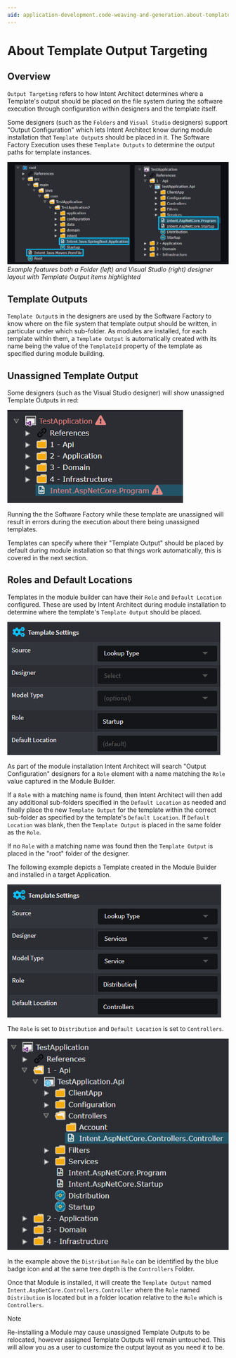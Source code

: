 ```yaml
---
uid: application-development.code-weaving-and-generation.about-template-output-targeting
---
```

# About Template Output Targeting

## Overview

`Output Targeting` refers to how Intent Architect determines where a Template's output should be placed on the file system during the software execution through configuration within designers and the template itself.

Some designers (such as the `Folders` and `Visual Studio` designers) support "Output Configuration" which lets Intent Architect know during module installation that `Template Output`s should be placed in it. The Software Factory Execution uses these `Template Outputs` to determine the output paths for template instances.

![Output Config Template Output](images/output-config-template-output-side-by-side.png)
_Example features both a Folder (left) and Visual Studio (right) designer layout with Template Output items highlighted_

## Template Outputs

`Template Output`s in the designers are used by the Software Factory to know where on the file system that template output should be written, in particular under which sub-folder. As modules are installed, for each template within them, a `Template Output` is automatically created with its name being the value of the `TemplateId` property of the template as specified during module building.

## Unassigned Template Output

Some designers (such as the Visual Studio designer) will show unassigned Template Outputs in red:

![Unassigned Template in Output Configuration Designer](images/output-config-vs-unassigned-template.png)

Running the the Software Factory while these template are unassigned will result in errors during the execution about there being unassigned templates.

Templates can specify where their "Template Output" should be placed by default during module installation so that things work automatically, this is covered in the next section.

## Roles and Default Locations

Templates in the module builder can have their `Role` and `Default Location` configured. These are used by Intent Architect during module installation to determine where the template's `Template Output` should be placed.

![Module Builder Template Role Specification](images/module-builder-template-role-specification.png)

As part of the module installation Intent Architect will search "Output Configuration" designers for a `Role` element with a name matching the `Role` value captured in the Module Builder.

If a `Role` with a matching name is found, then Intent Architect will then add any additional sub-folders specified in the `Default Location` as needed and finally place the new `Template Output` for the template within the correct sub-folder as specified by the template's `Default Location`. If `Default Location` was blank, then the `Template Output` is placed in the same folder as the `Role`.

If no `Role` with a matching name was found then the `Template Output` is placed in the "root" folder of the designer.

The following example depicts a Template created in the Module Builder and installed in a target Application.

![Module Builder Template Settings Relative Location Example](images/module-builder-template-settings-example-relative-location.png)

The `Role` is set to `Distribution` and `Default Location` is set to `Controllers`.

![Output Configuration Relative Location Example](images/output-config-example-relative-location.png)

In the example above the `Distribution` `Role` can be identified by the blue badge icon and at the same tree depth is the `Controllers` Folder.

Once that Module is installed, it will create the `Template Output` named `Intent.AspNetCore.Controllers.Controller` where the `Role` named `Distribution` is located but in a folder location relative to the `Role` which is `Controllers`.

> [!NOTE]
> Re-installing a Module may cause unassigned Template Outputs to be relocated, however assigned Template Outputs will remain untouched. This will allow you as a user to customize the output layout as you need it to be.
